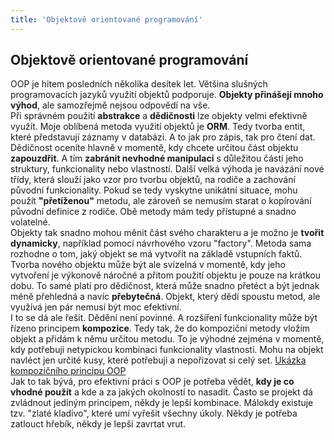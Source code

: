 ```yaml
---
title: 'Objektově orientované programování'
---
```


## Objektově orientované programování
OOP je hitem posledních několika desítek let. Většina slušných programovacích jazyků využití objektů podporuje. **Objekty přinášejí mnoho výhod**, ale samozřejmě nejsou odpovědí na vše.
<br>
Při správném použití **abstrakce** a **dědičnosti** lze objekty velmi efektivně využít. Moje oblíbená metoda využití objektů je **ORM**. Tedy tvorba entit, které představují záznamy v databázi. A to jak pro zápis, tak pro čtení dat.
<br>
Dědičnost oceníte hlavně v momentě, kdy chcete určitou část objektu **zapouzdřit**. A tím **zabránit nevhodné manipulaci** s důležitou částí jeho struktury, funkcionality nebo vlastností. Další velká výhoda je navázání nové třídy, která slouží jako vzor pro tvorbu objektů, na rodiče a zachování původní funkcionality. Pokud se tedy vyskytne unikátní situace, mohu použít **"přetíženou"** metodu, ale zároveň se nemusím starat o kopírování původní definice z rodiče. Obě metody mám tedy přístupné a snadno volatelné.
<br>
Objekty tak snadno mohou měnit část svého charakteru a je možno je **tvořit dynamicky**, například pomocí návrhového vzoru "factory". Metoda sama rozhodne o tom, jaký objekt se má vytvořit na základě vstupních faktů.
<br>
Tvorba nového objektu může být ale svízelná v momentě, kdy jeho vytvoření je výkonově náročné a přitom použití objektu je pouze na krátkou dobu. To samé platí pro dědičnost, která může snadno přetéct a být jednak méně přehledná a navíc **přebytečná**. Objekt, který dědí spoustu metod, ale využívá jen pár nemusí být moc efektivní.
<br>
I to se dá ale řešit. Dědění není povinné. A rozšíření funkcionality může být řízeno principem **kompozice**. Tedy tak, že do kompoziční metody vložím objekt a přidám k němu určitou metodu. To je výhodné zejména v momentě, kdy potřebuji netypickou kombinaci funkcionality vlastností. Mohu na objekt navléct jen určité kusy, které potřebuji a nepořizovat si celý set.
[Ukázka kompozičního principu OOP](https://github.com/psvoboda1987/oop_composition_method)
<br>
Jak to tak bývá, pro efektivní práci s OOP je potřeba vědět, **kdy je co vhodné použít** a kde a za jakých okolností to nasadit. Často se projekt dá zvládnout jediným principem, někdy je lepší kombinace. Málokdy existuje tzv. "zlaté kladivo", které umí vyřešit všechny úkoly. Někdy je potřeba zatlouct hřebík, někdy je lepší zavrtat vrut.